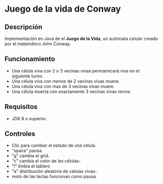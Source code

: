 # Juego de la vida de Conway

## Descripción
Implementación en Java de el **Juego de la Vida**, un autómata celular creado por el matemático John Conway.

## Funcionamiento
* Una célula viva con 2 o 3 vecinas vivas permanecerá viva en el siguiente turno.
* Una célula viva con menos de 2 vecinas vivas muere.
* Una célula viva con mas de 3 vecinas vivas muere.
* Una célula muerta con exactamente 3 vecinas vivas revive.

## Requisitos
- JDK 8 o superior.

## Controles
* Clic para cambiar el estado de una célula.
* "space" pausa.
* "g" cambia el grid.
* "c" cambia el color de las células-
* "l" limbia el tablero
* "a" distribución aleatoria de celulas vivas-
* resto de las teclas funcionan como pausa.
